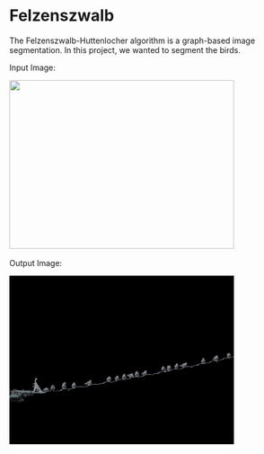# **Felzenszwalb**

The Felzenszwalb-Huttenlocher algorithm  is a graph-based image segmentation. In this project, we wanted to segment the birds.

Input Image:

<img src="birds.jpg" width="400" height="300">

Output Image:

<img src="Result.jpg" width="400" height="300">
